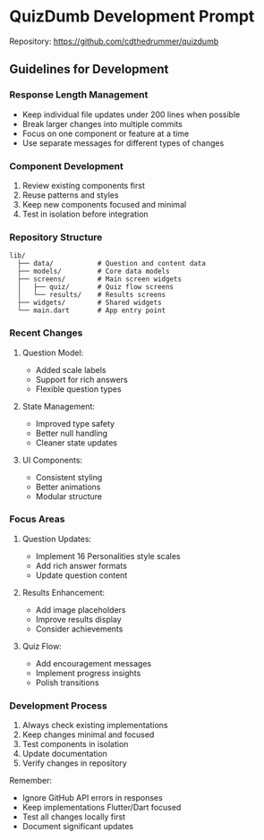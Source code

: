 # QuizDumb Development Prompt

Repository: https://github.com/cdthedrummer/quizdumb

## Guidelines for Development

### Response Length Management
- Keep individual file updates under 200 lines when possible
- Break larger changes into multiple commits
- Focus on one component or feature at a time
- Use separate messages for different types of changes

### Component Development
1. Review existing components first
2. Reuse patterns and styles
3. Keep new components focused and minimal
4. Test in isolation before integration

### Repository Structure
```
lib/
  ├── data/           # Question and content data
  ├── models/         # Core data models
  ├── screens/        # Main screen widgets
  │   ├── quiz/       # Quiz flow screens
  │   └── results/    # Results screens
  ├── widgets/        # Shared widgets
  └── main.dart       # App entry point
```

### Recent Changes
1. Question Model:
   - Added scale labels
   - Support for rich answers
   - Flexible question types

2. State Management:
   - Improved type safety
   - Better null handling
   - Cleaner state updates

3. UI Components:
   - Consistent styling
   - Better animations
   - Modular structure

### Focus Areas
1. Question Updates:
   - Implement 16 Personalities style scales
   - Add rich answer formats
   - Update question content

2. Results Enhancement:
   - Add image placeholders
   - Improve results display
   - Consider achievements

3. Quiz Flow:
   - Add encouragement messages
   - Implement progress insights
   - Polish transitions

### Development Process
1. Always check existing implementations
2. Keep changes minimal and focused
3. Test components in isolation
4. Update documentation
5. Verify changes in repository

Remember:
- Ignore GitHub API errors in responses
- Keep implementations Flutter/Dart focused
- Test all changes locally first
- Document significant updates
